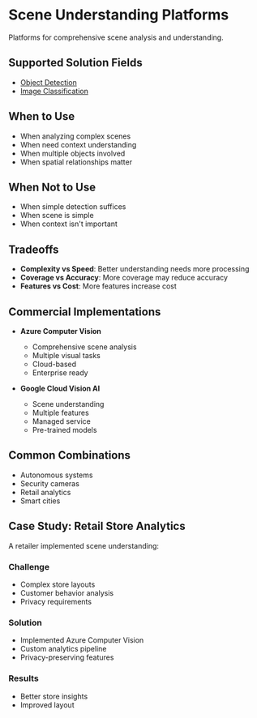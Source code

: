 # Scene Understanding Platforms

Platforms for comprehensive scene analysis and understanding.

## Supported Solution Fields

- [Object Detection](../solutions/object-detection)
- [Image Classification](../solutions/image-classification)

## When to Use

- When analyzing complex scenes
- When need context understanding
- When multiple objects involved
- When spatial relationships matter

## When Not to Use

- When simple detection suffices
- When scene is simple
- When context isn't important

## Tradeoffs

- **Complexity vs Speed**: Better understanding needs more processing
- **Coverage vs Accuracy**: More coverage may reduce accuracy
- **Features vs Cost**: More features increase cost

## Commercial Implementations

- **Azure Computer Vision**
  - Comprehensive scene analysis
  - Multiple visual tasks
  - Cloud-based
  - Enterprise ready

- **Google Cloud Vision AI**
  - Scene understanding
  - Multiple features
  - Managed service
  - Pre-trained models

## Common Combinations

- Autonomous systems
- Security cameras
- Retail analytics
- Smart cities

## Case Study: Retail Store Analytics

A retailer implemented scene understanding:

### Challenge
- Complex store layouts
- Customer behavior analysis
- Privacy requirements

### Solution
- Implemented Azure Computer Vision
- Custom analytics pipeline
- Privacy-preserving features

### Results
- Better store insights
- Improved layout 